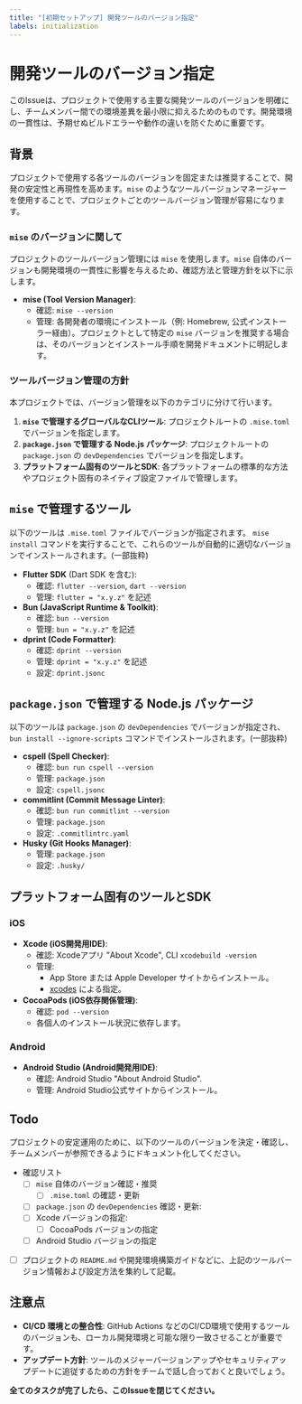 ```yaml
---
title: "[初期セットアップ] 開発ツールのバージョン指定"
labels: initialization
---
```


# 開発ツールのバージョン指定

このIssueは、プロジェクトで使用する主要な開発ツールのバージョンを明確にし、チームメンバー間での環境差異を最小限に抑えるためのものです。開発環境の一貫性は、予期せぬビルドエラーや動作の違いを防ぐために重要です。

## 背景

プロジェクトで使用する各ツールのバージョンを固定または推奨することで、開発の安定性と再現性を高めます。`mise` のようなツールバージョンマネージャーを使用することで、プロジェクトごとのツールバージョン管理が容易になります。

### `mise` のバージョンに関して

プロジェクトのツールバージョン管理には `mise` を使用します。`mise` 自体のバージョンも開発環境の一貫性に影響を与えるため、確認方法と管理方針を以下に示します。

- **mise (Tool Version Manager)**:
  - 確認: `mise --version`
  - 管理: 各開発者の環境にインストール（例: Homebrew, 公式インストーラー経由）。プロジェクトとして特定の `mise` バージョンを推奨する場合は、そのバージョンとインストール手順を開発ドキュメントに明記します。

### ツールバージョン管理の方針

本プロジェクトでは、バージョン管理を以下のカテゴリに分けて行います。

1. **`mise` で管理するグローバルなCLIツール**: プロジェクトルートの `.mise.toml` でバージョンを指定します。
2. **`package.json` で管理する Node.js パッケージ**: プロジェクトルートの `package.json` の `devDependencies` でバージョンを指定します。
3. **プラットフォーム固有のツールとSDK**: 各プラットフォームの標準的な方法やプロジェクト固有のネイティブ設定ファイルで管理します。

## `mise` で管理するツール

以下のツールは `.mise.toml` ファイルでバージョンが指定されます。
`mise install` コマンドを実行することで、これらのツールが自動的に適切なバージョンでインストールされます。(一部抜粋)

- **Flutter SDK** (Dart SDK を含む):
  - 確認: `flutter --version`, `dart --version`
  - 管理: `flutter = "x.y.z"` を記述
- **Bun (JavaScript Runtime & Toolkit)**:
  - 確認: `bun --version`
  - 管理: `bun = "x.y.z"` を記述
- **dprint (Code Formatter)**:
  - 確認: `dprint --version`
  - 管理: `dprint = "x.y.z"` を記述
  - 設定: `dprint.jsonc`

## `package.json` で管理する Node.js パッケージ

以下のツールは `package.json` の `devDependencies` でバージョンが指定され、`bun install --ignore-scripts` コマンドでインストールされます。(一部抜粋)

- **cspell (Spell Checker)**:
  - 確認: `bun run cspell --version`
  - 管理: `package.json`
  - 設定: `cspell.jsonc`
- **commitlint (Commit Message Linter)**:
  - 確認: `bun run commitlint --version`
  - 管理: `package.json`
  - 設定: `.commitlintrc.yaml`
- **Husky (Git Hooks Manager)**:
  - 管理: `package.json`
  - 設定: `.husky/`

## プラットフォーム固有のツールとSDK

### iOS

- **Xcode (iOS開発用IDE)**:
  - 確認: Xcodeアプリ "About Xcode", CLI `xcodebuild -version`
  - 管理:
    - App Store または Apple Developer サイトからインストール。
    - [xcodes] による指定。
- **CocoaPods (iOS依存関係管理)**:
  - 確認: `pod --version`
  - 各個人のインストール状況に依存します。

### Android

- **Android Studio (Android開発用IDE)**:
  - 確認: Android Studio "About Android Studio".
  - 管理: Android Studio公式サイトからインストール。

## Todo

プロジェクトの安定運用のために、以下のツールのバージョンを決定・確認し、チームメンバーが参照できるようにドキュメント化してください。

- 確認リスト
  - [ ] `mise` 自体のバージョン確認・推奨
    - [ ] `.mise.toml` の確認・更新
  - [ ] `package.json` の `devDependencies` 確認・更新:
  - [ ] Xcode バージョンの指定:
    - [ ] CocoaPods バージョンの指定
  - [ ] Android Studio バージョンの指定

- [ ] プロジェクトの `README.md` や開発環境構築ガイドなどに、上記のツールバージョン情報および設定方法を集約して記載。

## 注意点

- **CI/CD 環境との整合性**: GitHub Actions などのCI/CD環境で使用するツールのバージョンも、ローカル開発環境と可能な限り一致させることが重要です。
- **アップデート方針**: ツールのメジャーバージョンアップやセキュリティアップデートに追従するための方針をチームで話し合っておくと良いでしょう。

**全てのタスクが完了したら、このIssueを閉じてください。**

<!-- Links -->

[xcodes]: https://github.com/XcodesOrg/xcodes
